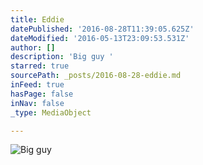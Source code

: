 ```yaml
---
title: Eddie
datePublished: '2016-08-28T11:39:05.625Z'
dateModified: '2016-05-13T23:09:53.531Z'
author: []
description: 'Big guy '
starred: true
sourcePath: _posts/2016-08-28-eddie.md
inFeed: true
hasPage: false
inNav: false
_type: MediaObject

---
```

![Big guy ](https://the-grid-user-content.s3-us-west-2.amazonaws.com/7c849aab-dd9a-4a69-89b6-44d2bf6f6d46.jpg)